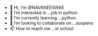 - 👋 Hi, I’m @NAVANEESWAE
- 👀 I’m interested in ...job in python
- 🌱 I’m currently learning ...python
- 💞️ I’m looking to collaborate on ...suspens
- 📫 How to reach me ...in school


<!---
NAVANEESWAE/NAVANEESWAE is a ✨ special ✨ repository because its `README.md` (this file) appears on your GitHub profile.
You can click the Preview link to take a look at your changes.
--->
